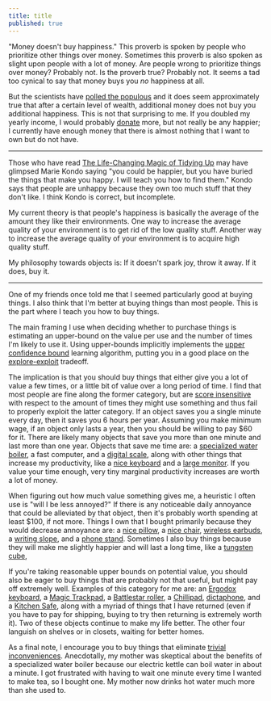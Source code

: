 ```yaml
---
title: title
published: true
---
```


"Money doesn't buy happiness." This proverb is spoken by people who prioritize other things over money. Sometimes this proverb is also spoken as slight upon people with a lot of money. Are people wrong to prioritize things over money? Probably not. Is the proverb true? Probably not. It seems a tad too cynical to say that money buys you *no* happiness at all.

But the scientists have [polled the populous](https://www.nature.com/articles/s41562-017-0277-0) and it does seem approximately true that after a certain level of wealth, additional money does not buy you additional happiness. This is not that surprising to me. If you doubled my yearly income, I would probably [donate](https://markxu.com/donations) more, but not really be any happier; I currently have enough money that there is almost nothing that I want to own but do not have.

---

Those who have read [The Life-Changing Magic of Tidying Up](https://smile.amazon.com/Life-Changing-Magic-Tidying-Decluttering-Organizing/dp/1607747308) may have glimpsed Marie Kondo saying "you could be happier, but you have buried the things that make you happy. I will teach you how to find them."  Kondo says that people are unhappy because they own too much stuff that they don't like. I think Kondo is correct, but incomplete. 

My current theory is that people's happiness is basically the average of the amount they like their environments. One way to increase the average quality of your environment is to get rid of the low quality stuff. Another way to increase the average quality of your environment is to acquire high quality stuff.

My philosophy towards objects is: If it doesn't spark joy, throw it away. If it does, buy it.

---

One of my friends once told me that I seemed particularly good at buying things. I also think that I'm better at buying things than most people. This is the part where I teach you how to buy things.

The main framing I use when deciding whether to purchase things is estimating an upper-bound on the value per use and the number of times I'm likely to use it. Using upper-bounds implicitly implements the [upper confidence bound](https://towardsdatascience.com/multi-armed-bandits-ucb-algorithm-fa7861417d8c) learning algorithm, putting you in a good place on the [explore-exploit](https://joshkaufman.net/explore-exploit/) tradeoff.

The implication is that you should buy things that either give you a lot of value a few times, or a little bit of value over a long period of time. I find that most people are fine along the former category, but are [score insensitive](https://www.lesswrong.com/posts/2ftJ38y9SRBCBsCzy/scope-insensitivity) with respect to the amount of times they might use something and thus fail to properly exploit the latter category. If an object saves you a single minute every day, then it saves you 6 hours per year. Assuming you make minimum wage, if an object only lasts a year, then you should be willing to pay \$60 for it. There are likely many objects that save you more than one minute and last more than one year. Objects that save me time are: a [specialized water boiler](https://smile.amazon.com/gp/product/B00R4HKJEE/ref=ppx_yo_dt_b_search_asin_title?ie=UTF8&psc=1&pldnSite=1), a fast computer, and a [digital scale](https://smile.amazon.com/gp/product/B07VV6GKDS/ref=ppx_yo_dt_b_asin_title_o05_s00?ie=UTF8&psc=1), along with other things that increase my productivity, like a [nice keyboard](https://ultimatehackingkeyboard.com/product/uhk60) and a [large monitor](https://smile.amazon.com/gp/product/B073FHWTPL/ref=ppx_yo_dt_b_search_asin_title?ie=UTF8&psc=1&pldnSite=1). If you value your time enough, very tiny marginal productivity increases are worth a lot of money.

When figuring out how much value something gives me, a heuristic I often use is "will I be less annoyed?" If there is any noticeable daily annoyance that could be alleviated by that object, then it's probably worth spending at least \$100, if not more. Things I own that I bought primarily because they would decrease annoyance are: a [nice pillow](https://smile.amazon.com/Coop-Home-Goods-Adjustable-Hypoallergenic/dp/B00EINBSEW), a [nice chair](https://store.hermanmiller.com/office/office-chairs/aeron-chair/2195348.html?lang=en_US),  [wireless earbuds](https://www.jabra.com/bluetooth-headsets/jabra-elite-65t##100-99000000-02), a [writing slope](https://smile.amazon.com/gp/product/B0110BSSWE/ref=ppx_yo_dt_b_search_asin_title?ie=UTF8&psc=1&pldnSite=1), and a [phone stand](https://smile.amazon.com/gp/product/B07F8S18D5/ref=ppx_yo_dt_b_search_asin_title?ie=UTF8&psc=1).  Sometimes I also buy things because they will make me slightly happier and will last a long time, like a [tungsten cube](https://smile.amazon.com/Tungsten-Cube-1-5-One-Kilo/dp/B00XZBIJLS), 

If you're taking reasonable upper bounds on potential value, you should also be eager to buy things that are probably not that useful, but might pay off extremely well. Examples of this category for me are: an [Ergodox keyboard](https://ergodox-ez.com/), a [Magic Trackpad](https://smile.amazon.com/gp/product/B016QO5YWC/ref=ppx_yo_dt_b_asin_title_o07_s00?ie=UTF8&psc=1), a [Battlestar roller](https://www.roguefitness.com/mobility-wod-battlestar-2-0-kits), a [Chillipad](https://www.chilitechnology.com/products/chilipad-sleep-system), [dictaphone](https://smile.amazon.com/gp/product/B06XFTWCBJ/ref=ppx_yo_dt_b_asin_title_o03_s00?ie=UTF8&psc=1), and a [Kitchen Safe](https://smile.amazon.com/gp/product/B00JGFQWRA/ref=ppx_yo_dt_b_asin_title_o01_s00?ie=UTF8&psc=1), along with a myriad of things that I have returned (even if you have to pay for shipping, buying to try then returning is extremely worth it). Two of these objects continue to make my life better. The other four languish on shelves or in closets, waiting for better homes. 

As a final note, I encourage you to buy things that eliminate [trivial inconveniences](https://www.lesswrong.com/posts/reitXJgJXFzKpdKyd/beware-trivial-inconveniences). Anecdotally, my mother was skeptical about the benefits of a specialized water boiler because our electric kettle can boil water in about a minute. I got frustrated with having to wait one minute every time I wanted to make tea, so I bought one. My mother now drinks hot water much more than she used to. 